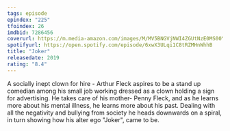```yaml
---
tags: episode
epindex: "225"
tfoindex: 26
imdbid: 7286456
coverurl: https://m.media-amazon.com/images/M/MV5BNGVjNWI4ZGUtNzE0MS00YTJmLWE0ZDctN2ZiYTk2YmI3NTYyXkEyXkFqcGdeQXVyMTkxNjUyNQ@@._V1_SY300_CR0,0,202,300_.jpg
spotifyurl: https://open.spotify.com/episode/6xwX3ULqi1C8tRZMHnWhhB
title: "Joker"
releasedate: 2019
rating: "8.4"
---
```


A socially inept clown for hire - Arthur Fleck aspires to be a stand up comedian among his small job working dressed as a clown holding a sign for advertising. He takes care of his mother- Penny Fleck, and as he learns more about his mental illness, he learns more about his past. Dealing with all the negativity and bullying from society he heads downwards on a spiral, in turn showing how his alter ego "Joker", came to be.